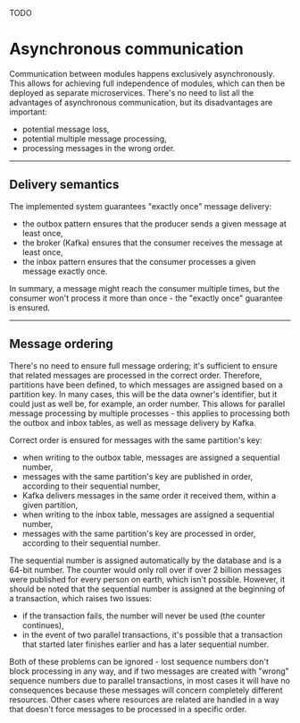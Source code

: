 TODO

# Asynchronous communication

Communication between modules happens exclusively asynchronously. This allows for achieving full independence of 
modules, which can then be deployed as separate microservices. There's no need to list all the advantages of 
asynchronous communication, but its disadvantages are important:
- potential message loss,
- potential multiple message processing,
- processing messages in the wrong order.

---

## Delivery semantics

The implemented system guarantees "exactly once" message delivery:
- the outbox pattern ensures that the producer sends a given message at least once,
- the broker (Kafka) ensures that the consumer receives the message at least once,
- the inbox pattern ensures that the consumer processes a given message exactly once.

In summary, a message might reach the consumer multiple times, but the consumer won't process it more than once - 
the "exactly once" guarantee is ensured.

---

## Message ordering

There's no need to ensure full message ordering; it's sufficient to ensure that related messages are processed in the 
correct order. Therefore, partitions have been defined, to which messages are assigned based on a partition key. In 
many cases, this will be the data owner's identifier, but it could just as well be, for example, an order number. 
This allows for parallel message processing by multiple processes - this applies to processing both the outbox and 
inbox tables, as well as message delivery by Kafka.

Correct order is ensured for messages with the same partition's key:
- when writing to the outbox table, messages are assigned a sequential number,
- messages with the same partition's key are published in order, according to their sequential number,
- Kafka delivers messages in the same order it received them, within a given partition,
- when writing to the inbox table, messages are assigned a sequential number,
- messages with the same partition's key are processed in order, according to their sequential number.

The sequential number is assigned automatically by the database and is a 64-bit number. The counter would only roll 
over if over 2 billion messages were published for every person on earth, which isn't possible. However, it should 
be noted that the sequential number is assigned at the beginning of a transaction, which raises two issues:
- if the transaction fails, the number will never be used (the counter continues),
- in the event of two parallel transactions, it's possible that a transaction that started later finishes earlier and 
  has a later sequential number.

Both of these problems can be ignored - lost sequence numbers don't block processing in any way, and if two messages 
are created with "wrong" sequence numbers due to parallel transactions, in most cases it will have no consequences 
because these messages will concern completely different resources. Other cases where resources are related are
handled in a way that doesn't force messages to be processed in a specific order.
